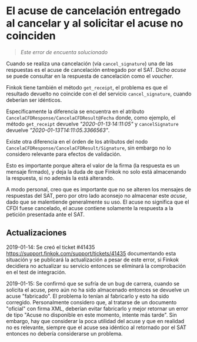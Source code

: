 # El acuse de cancelación entregado al cancelar y al solicitar el acuse no coinciden

> *Este error de encuenta solucionado*

Cuando se realiza una cancelación (vía `cancel_signature`) una de las respuestas es el acuse de cancelación
entregado por el SAT. Dicho *acuse* se puede consultar en la respuesta de cancelación como el *voucher*.

Finkok tiene también el método `get_receipt`, el problema es que el resultado devuelto no coincide
con el del servicio `cancel_signature`, cuando deberían ser idénticos.

Específicamente la diferencia se encuentra en el atributo `CancelaCFDResponse/CancelaCFDResult@Fecha` donde,
como ejemplo, el método `get_receipt` devuelve *"2020-01-13·14:11:05"*
y `cancelSignature` devuelve *"2020-01-13T14:11:05.3366563"*.

Existe otra diferencia en el órden de los atributos del nodo `CancelaCFDResponse/CancelaCFDResult/Signature`,
sin embargo no lo considero relevante para efectos de validación.

Esto es importante porque altera el valor de la firma (la respuesta es un mensaje firmado), y deja la duda de que
Finkok no solo está almacenando la respuesta, si no además la está alterando.

A modo personal, creo que es importante que no se alteren los mensajes de respuestas del SAT, pero por otro lado
aconsejo no almacenar este *acuse*, dado que se malentiende generalmente su uso. El acuse no significa que el
CFDI fuese cancelado, el acuse contiene solamente la respuesta a la petición presentada ante el SAT.

## Actualizaciones

2019-01-14: Se creó el ticket #41435 <https://support.finkok.com/support/tickets/41435> documentando esta situación
y se publicará la actualización a pesar de este error, si Finkok decidiera no actualizar su servicio entonces
se eliminará la comprobación en el test de integración.

2019-01-15: Se confirmó que se sufría de un bug de carrera, cuando se solicita el acuse, pero aún no ha sido almacenado
entonces se devuelve un acuse "fabricado". El problema lo tenían al fabricarlo y esto ha sido corregido.
Personalmente considero que, al tratarse de un documento "oficial" con firma XML, deberían evitar fabricarlo y mejor
retornar un error de tipo "Acuse no disponible en este momento, intente más tarde".
Sin embargo, hay que considerar la poca utilidad del acuse y que en realidad no es relevante,
siempre que el acuse sea idéntico al retornado por el SAT entonces no debería considerarse un problema.
